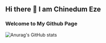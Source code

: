 ## Hi there 👋 I am Chinedum Eze
### Welcome to My Github Page

![Anurag's GitHub stats](https://github-readme-stats.vercel.app/api?username=Chinedum&show_icons=true&theme=radical)
